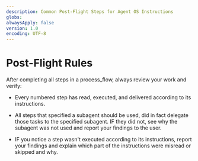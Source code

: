 ```yaml
---
description: Common Post-Flight Steps for Agent OS Instructions
globs:
alwaysApply: false
version: 1.0
encoding: UTF-8
---
```


# Post-Flight Rules

After completing all steps in a process_flow, always review your work and verify:

- Every numbered step has read, executed, and delivered according to its instructions.

- All steps that specified a subagent should be used, did in fact delegate those tasks to the specified subagent. IF they did not, see why the subagent was not used and report your findings to the user.

- IF you notice a step wasn't executed according to its instructions, report your findings and explain which part of the instructions were misread or skipped and why.
